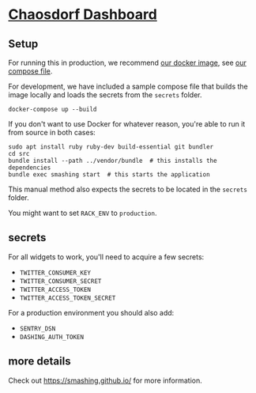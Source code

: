 # [Chaosdorf Dashboard](https://wiki.chaosdorf.de/Dashboard)

## Setup ##

For running this in production, we recommend [our docker image](https://hub.docker.com/r/chaosdorf/dashpi), see [our compose file](https://github.com/chaosdorf/docker-stacks/blob/main/enabled/dashpi.yml).

For development, we have included a sample compose file that builds the image locally
and loads the secrets from the `secrets` folder.

```shell
docker-compose up --build
```

If you don't want to use Docker for whatever reason, you're able to run it from source in both cases:

```shell
sudo apt install ruby ruby-dev build-essential git bundler
cd src
bundle install --path ../vendor/bundle  # this installs the dependencies
bundle exec smashing start  # this starts the application
```

This manual method also expects the secrets to be located in the `secrets` folder.

You might want to set `RACK_ENV` to `production`.

## secrets

For all widgets to work, you'll need to acquire a few secrets:

 * `TWITTER_CONSUMER_KEY`
 * `TWITTER_CONSUMER_SECRET`
 * `TWITTER_ACCESS_TOKEN`
 * `TWITTER_ACCESS_TOKEN_SECRET`

For a production environment you should also add:

 * `SENTRY_DSN`
 * `DASHING_AUTH_TOKEN`

## more details

Check out https://smashing.github.io/ for more information.
